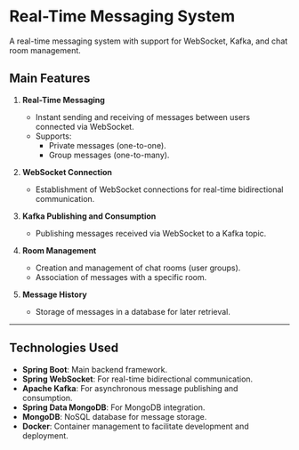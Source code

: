 # Real-Time Messaging System

A real-time messaging system with support for WebSocket, Kafka, and chat room management.

## Main Features

1. **Real-Time Messaging**
   - Instant sending and receiving of messages between users connected via WebSocket.
   - Supports:
     - Private messages (one-to-one).
     - Group messages (one-to-many).

2. **WebSocket Connection**
   - Establishment of WebSocket connections for real-time bidirectional communication.

3. **Kafka Publishing and Consumption**
   - Publishing messages received via WebSocket to a Kafka topic.

4. **Room Management**
   - Creation and management of chat rooms (user groups).
   - Association of messages with a specific room.

5. **Message History**
   - Storage of messages in a database for later retrieval.

---

## Technologies Used

- **Spring Boot**: Main backend framework.
- **Spring WebSocket**: For real-time bidirectional communication.
- **Apache Kafka**: For asynchronous message publishing and consumption.
- **Spring Data MongoDB**: For MongoDB integration.
- **MongoDB**: NoSQL database for message storage.
- **Docker**: Container management to facilitate development and deployment.
